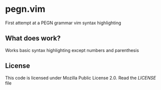 # pegn.vim

First attempt at a PEGN grammar vim syntax highlighting

## What does work? 
Works basic syntax highlighting except numbers and parenthesis

## License
This code is licensed under Mozilla Public License 2.0. Read the *LICENSE* file
